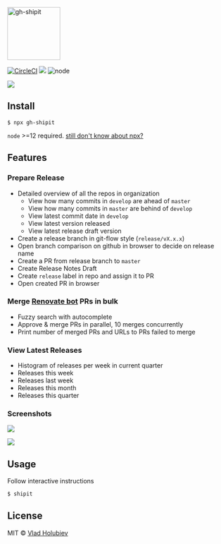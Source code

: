 <p align="left"><img src="logo/horizontal.svg" alt="gh-shipit" height="120px"></p>

[![CircleCI](https://img.shields.io/circleci/project/github/vladgolubev/gh-shipit.svg)](https://circleci.com/gh/vladgolubev/gh-shipit)
![](https://img.shields.io/badge/code_style-prettier-ff69b4.svg)
![node](https://img.shields.io/node/v/gh-shipit.svg)

![](media/demo-diff.png)

## Install

```
$ npx gh-shipit
```

`node` >=12 required. [still don't know about npx?](https://medium.com/@maybekatz/introducing-npx-an-npm-package-runner-55f7d4bd282b)

## Features

### Prepare Release

- Detailed overview of all the repos in organization
  - View how many commits in `develop` are ahead of `master`
  - View how many commits in `master` are behind of `develop`
  - View latest commit date in `develop`
  - View latest version released
  - View latest release draft version
- Create a release branch in git-flow style (`release/vX.x.x`)
- Open branch comparison on github in browser to decide on release name
- Create a PR from release branch to `master`
- Create Release Notes Draft
- Create `release` label in repo and assign it to PR
- Open created PR in browser

### Merge [Renovate bot](https://renovate.whitesourcesoftware.com/) PRs in bulk

- Fuzzy search with autocomplete
- Approve & merge PRs in parallel, 10 merges concurrently
- Print number of merged PRs and URLs to PRs failed to merge

### View Latest Releases

- Histogram of releases per week in current quarter
- Releases this week
- Releases last week
- Releases this month
- Releases this quarter

### Screenshots

![](media/demo-releases.png)

![](media/demo-histogram.png)

## Usage

Follow interactive instructions

```bash
$ shipit
```

## License

MIT © [Vlad Holubiev](http://vladholubiev.com)
